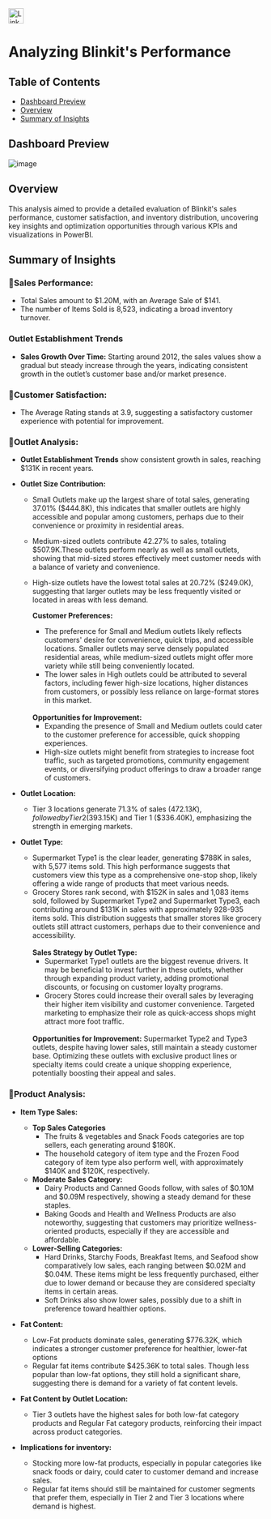 <a href="https://www.linkedin.com/in/kshitija-chilbule-b98515309/" target="_blank">
  <img src="https://img.shields.io/badge/LinkedIn-Connect-blue?style=flat&logo=linkedin" alt="LinkedIn Badge" style="height: 30px; width: auto;">
</a>

# Analyzing Blinkit's Performance

## Table of Contents
- [Dashboard Preview](#dashboard-preview)
- [Overview](#overview)
- [Summary of Insights](#summary-of-insights)

## Dashboard Preview

![image](https://github.com/user-attachments/assets/9ee4b7ac-702a-46c7-bc59-8f3c879a4ece)

## Overview
This analysis aimed to provide a detailed evaluation of Blinkit's sales performance, customer satisfaction, and inventory distribution, uncovering key insights and optimization opportunities through various KPIs and visualizations in PowerBI.

## Summary of Insights

### 🔰Sales Performance:
- Total Sales amount to $1.20M, with an Average Sale of $141.
- The number of Items Sold is 8,523, indicating a broad inventory turnover.

### Outlet Establishment Trends
- <b>Sales Growth Over Time:</b>
Starting around 2012, the sales values show a gradual but steady increase through the years, indicating consistent growth in the outlet’s customer base and/or market presence.

### 🔰Customer Satisfaction:
- The Average Rating stands at 3.9, suggesting a satisfactory customer experience with potential for improvement.

### 🔰Outlet Analysis:
- <b>Outlet Establishment Trends</b>
show consistent growth in sales, reaching $131K in recent years.

- <b>Outlet Size Contribution: </b>
  - Small Outlets make up the largest share of total sales, generating 37.01% ($444.8K), this indicates that smaller outlets are highly accessible and popular among customers, perhaps due to their convenience or proximity in residential areas.
  - Medium-sized outlets contribute 42.27% to sales, totaling $507.9K.These outlets perform nearly as well as small outlets, showing that mid-sized stores effectively meet customer needs with a balance of variety and convenience.
  - High-size outlets have the lowest total sales at 20.72% ($249.0K), suggesting that larger outlets may be less frequently visited or located in areas with less demand.
    <br>
    
    <b>Customer Preferences: </b>
    - The preference for Small and Medium outlets likely reflects customers' desire for convenience, quick trips, and accessible locations. Smaller outlets may serve densely populated residential areas, while 
      medium-sized outlets might offer more variety while still being conveniently located.
    - The lower sales in High outlets could be attributed to several factors, including fewer high-size locations, higher distances from customers, or possibly less reliance on large-format stores in this 
      market.
    <br>
    <b>Opportunities for Improvement:</b>
    
    - Expanding the presence of Small and Medium outlets could cater to the customer preference for accessible, quick shopping experiences.
    - High-size outlets might benefit from strategies to increase foot traffic, such as targeted promotions, community engagement events, or diversifying product offerings to draw a broader range of customers.


- <b>Outlet Location: </b>
   - Tier 3 locations generate 71.3% of sales ($472.13K), followed by Tier 2 ($393.15K) and Tier 1 ($336.40K), emphasizing the strength in emerging markets.

- <b>Outlet Type: </b>
   - Supermarket Type1 is the clear leader, generating $788K in sales, with 5,577 items sold. This high performance suggests that customers view this type as a comprehensive one-stop shop, likely offering a wide range of products that meet various needs.
   - Grocery Stores rank second, with $152K in sales and 1,083 items sold, followed by Supermarket Type2 and Supermarket Type3, each contributing around $131K in sales with approximately 928-935 items sold. This distribution suggests that smaller stores like grocery outlets still attract customers, perhaps due to their convenience and accessibility.
     <br>
     <br>
     <b>Sales Strategy by Outlet Type:</b>
     - Supermarket Type1 outlets are the biggest revenue drivers. It may be beneficial to invest further in these outlets, whether through expanding product variety, adding promotional discounts, or focusing on 
       customer loyalty programs.
     - Grocery Stores could increase their overall sales by leveraging their higher item visibility and customer convenience. Targeted marketing to emphasize their role as quick-access shops might attract more 
       foot traffic.
     <br>
     <b>Opportunities for Improvement:</b>
     Supermarket Type2 and Type3 outlets, despite having lower sales, still maintain a steady customer base. Optimizing these outlets with exclusive product lines or specialty items could create a unique 
     shopping experience, potentially boosting their appeal and sales.
  

 
### 🔰Product Analysis:
- <b>Item Type Sales:</b>
  - <b>Top Sales Categories</b>
    - The fruits & vegetables and Snack Foods categories are top sellers, each generating around $180K.
    - The household category of item type and the Frozen Food category of item type also perform well, with approximately $140K and $120K, respectively.
  - <b>Moderate Sales Category:</b>
    - Dairy Products and Canned Goods follow, with sales of $0.10M and $0.09M respectively, showing a steady demand for these staples.
    - Baking Goods and Health and Wellness Products are also noteworthy, suggesting that customers may prioritize wellness-oriented products, especially if they are accessible and affordable.
  - <b>Lower-Selling Categories:</b>
    - Hard Drinks, Starchy Foods, Breakfast Items, and Seafood show comparatively low sales, each ranging between $0.02M and $0.04M. These items might be less frequently purchased, either due to lower demand or because they are considered specialty items in certain areas.
    - Soft Drinks also show lower sales, possibly due to a shift in preference toward healthier options.
  
- <b>Fat Content:</b>
  - Low-Fat products dominate sales, generating $776.32K, which indicates a stronger customer preference for healthier, lower-fat options
  - Regular fat items contribute $425.36K to total sales. Though less popular than low-fat options, they still hold a significant share, suggesting there is demand for a variety of fat content levels.
- <b>Fat Content by Outlet Location:</b>
  - Tier 3 outlets have the highest sales for both low-fat category products and Regular Fat category products, reinforcing their impact across product categories.
- <b>Implications for inventory: </b>
  - Stocking more low-fat products, especially in popular categories like snack foods or dairy, could cater to customer demand and increase sales.
  - Regular fat items should still be maintained for customer segments that prefer them, especially in Tier 2 and Tier 3 locations where demand is highest.
